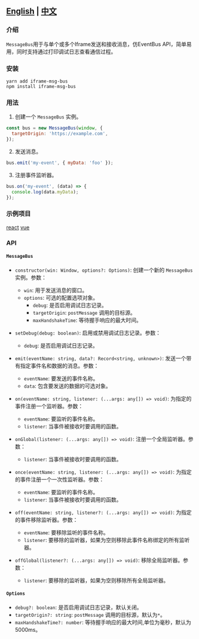 ## [English](README.md) | [中文](readme_zh.md)

### 介绍

`MessageBus`用于与单个或多个Iframe发送和接收消息，仿EventBus API，简单易用，同时支持通过打印调试日志查看通信过程。

### 安装
```
yarn add iframe-msg-bus 
npm install iframe-msg-bus
```

### 用法

1. 创建一个 `MessageBus` 实例。

```javascript
const bus = new MessageBus(window, {
  targetOrigin: 'https://example.com',
});
```

2. 发送消息。

```javascript
bus.emit('my-event', { myData: 'foo' });
```

3. 注册事件监听器。

```javascript
bus.on('my-event', (data) => {
  console.log(data.myData);
});
```

### 示例项目
[react](examples/react)
[vue](examples/vue)
### API

#### `MessageBus`

- `constructor(win: Window, options?: Options)`: 创建一个新的 `MessageBus` 实例。参数：
  - `win`: 用于发送消息的窗口。
  - `options`: 可选的配置选项对象。
    - `debug`: 是否启用调试日志记录。
    - `targetOrigin`: `postMessage` 调用的目标源。
    - `maxHandshakeTime`: 等待握手响应的最大时间。

- `setDebug(debug: boolean)`: 启用或禁用调试日志记录。参数：
  - `debug`: 是否启用调试日志记录。

- `emit(eventName: string, data?: Record<string, unknown>)`: 发送一个带有指定事件名和数据的消息。参数：
  - `eventName`: 要发送的事件名称。
  - `data`: 包含要发送的数据的可选对象。

- `on(eventName: string, listener: (...args: any[]) => void)`: 为指定的事件注册一个监听器。参数：
  - `eventName`: 要监听的事件名称。
  - `listener`: 当事件被接收时要调用的函数。

- `onGlobal(listener: (...args: any[]) => void)`: 注册一个全局监听器。参数：
  - `listener`: 当事件被接收时要调用的函数。

- `once(eventName: string, listener: (...args: any[]) => void)`: 为指定的事件注册一个一次性监听器。参数：
  - `eventName`: 要监听的事件名称。
  - `listener`: 当事件被接收时要调用的函数。

- `off(eventName: string, listener?: (...args: any[]) => void)`: 为指定的事件移除监听器。参数：
  - `eventName`: 要移除监听的事件名称。
  - `listener`: 要移除的监听器，如果为空则移除此事件名称绑定的所有监听器。

- `offGlobal(listener?: (...args: any[]) => void)`: 移除全局监听器。参数：
  - `listener`: 要移除的监听器，如果为空则移除所有全局监听器。

#### `Options`

- `debug?: boolean`: 是否启用调试日志记录，默认关闭。
- `targetOrigin?: string`: `postMessage` 调用的目标源，默认为`*`。
- `maxHandshakeTime?: number`: 等待握手响应的最大时间,单位为毫秒，默认为5000ms。


